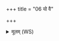 +++
title = "06 यो वै"

+++
<details><summary>मूलम् (WS)</summary>

यो वै मधुकशायाः सप्त मधूनि वेद सप्त मधुमतीन् ॥ ६ ॥
</details>